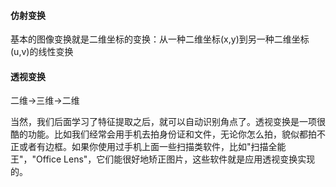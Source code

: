 #### 仿射变换
基本的图像变换就是二维坐标的变换：从一种二维坐标(x,y)到另一种二维坐标(u,v)的线性变换


#### 透视变换
二维->三维->二维


当然，我们后面学习了特征提取之后，就可以自动识别角点了。透视变换是一项很酷的功能。比如我们经常会用手机去拍身份证和文件，无论你怎么拍，貌似都拍不正或者有边框。如果你使用过手机上面一些扫描类软件，比如"扫描全能王"，"Office Lens"，它们能很好地矫正图片，这些软件就是应用透视变换实现的。